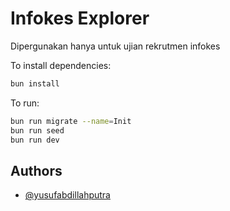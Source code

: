 # Infokes Explorer

Dipergunakan hanya untuk ujian rekrutmen infokes

To install dependencies:

```bash
bun install
```

To run:

```bash
bun run migrate --name=Init
bun run seed
bun run dev
```

## Authors

- [@yusufabdillahputra](https://github.com/yusufabdillahputra)